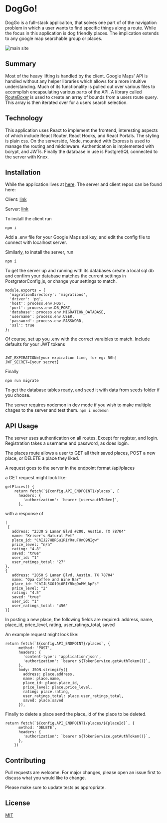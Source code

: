 # DogGo!
DogGo is a full-stack applicaiton, that solves one part of of the navigation problem in which a user wants to find specific things along a route. While the focus in this application is dog friendly places. The implication extends to any google map searchable group or places. 

![main site](https://ibb.co/GJTj8Zv)

## Summary
Most of the heavy lifting is handled by the client. Google Maps' API is handled without any helper libraries which allows for a more intuitive understanding. Much of its functionality is pulled out over various files to accomplish encapsulating various parts of the API. A library called [RouteBoxer](https://github.com/googlemaps/v3-utility-library/tree/master/routeboxer) is used to create an array of bounds from a users route query. This array is then iterated over for a users search selection.

## Technology
This application uses React to implement the frontend, interesting aspects of which include React Router, React Hooks, and React Portals. The styling is plain css. On the serverside, Node, mounted with Express is used to manage the routing and middleware. Authentication is implemented with bcrypt, and JWTs. Finally the database in use is PostgreSQL connected to the server with Knex.

## Installation

While the application lives at [here](https://dog-go.netlify.com). The server and client repos can be found here: 

Client: [link](https://github.com/jamster10/doggo-client)

Server: [link](https://github.com/jamster10/doggo-server)

To install the client run

```
npm i
```
Add a .env file  for your Google Maps api key, and edit the config file to connect with localhost server.

Similarly, to install the server, run 
```
npm i
```
To get the server up and running with its databases create a local sql db and confirm your database matches the current settings in PostgratorConfig.js, or change your settings to match.
```
module.exports = {
  'migrationDirectory': 'migrations',
  'driver': 'pg',
  'host': process.env.HOST,
  'port': process.env.DB_PORT,
  'database': process.env.MIGRATION_DATABASE,
  'username': process.env.USER,
  'password': process.env.PASSWORD,
  'ssl': true
};
```
Of course, set up you .env with the correct varaibles to match.
Include defaults for your JWT tokens
```

JWT_EXPIRATION=[your expiration time, for eg: 50h] 
JWT_SECRET=[your secret]
```

Finally 
```
npm run migrate
```
To get the database tables ready, and seed it with data from seeds folder if you choose.

The server requires nodemon in dev mode if you wish to make multiple chages to the server and test them. 
```npm i nodemon```

## API Usage

The server uses authentication on all routes. Except for register, and login.
Registration takes a username and password, as does login.

The places route allows a user to GET all their saved places, POST a new place, or DELETE a place they liked.

A request goes to the server in the endpoint format /api/places

a GET request might look like: 

```
getPlaces() {
    return fetch(`${config.API_ENDPOINT}/places`, {
      headers: {
        'authorization': `bearer [usersauthToken]`,
      },
```

with a response of
```
[
 {
   address: "2330 S Lamar Blvd #200, Austin, TX 78704"
   name: "Kriser's Natural Pet"
   place_id: "ChIJ27HBRSu1RIYRauFUnO9NIgw"
   price_level: "n/a"
   rating: "4.8"
   saved: "true"
   user_id: "1"
   user_ratings_total: "27"
},
{
   address: "2050 S Lamar Blvd, Austin, TX 78704"
   name: "Opa Coffee and Wine Bar"
   place_id: "ChIJL5GO19i0RIYRkg9oMW_kpFs"
   price_level: "2"
   rating: "4.5"
   saved: "true"
   user_id: "1"
   user_ratings_total: "456"
}]
```
In posting a new place, the following fields are required:
   address,
   name,
   place_id,
   price_level,
   rating,
   user_ratings_total,
   saved

An example request might look like:
```
return fetch(`${config.API_ENDPOINT}/places`, {
      method: 'POST',
      headers: {
        'content-type': 'application/json',
        'authorization': `bearer ${TokenService.getAuthToken()}`,
      },
      body: JSON.stringify({
        address: place.address,
        name: place.name,
        place_id: place.place_id,
        price_level: place.price_level,
        rating: place.rating,
        user_ratings_total: place.user_ratings_total,
        saved: place.saved
      }),
```
Finally to delete a place send the place_id of the place to be deleted.
```
return fetch(`${config.API_ENDPOINT}/places/${placeId}`, {
      method: 'DELETE',
      headers: {
        'authorization': `bearer ${TokenService.getAuthToken()}`,
      },
    })
```


## Contributing
Pull requests are welcome. For major changes, please open an issue first to discuss what you would like to change.

Please make sure to update tests as appropriate.

## License
[MIT](https://choosealicense.com/licenses/mit/)
